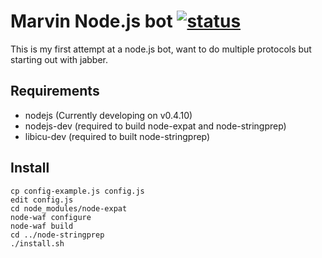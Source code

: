 # Marvin Node.js bot [![status](http://stillmaintained.com/vrillusions/marvin-nodebot.png)](http://stillmaintained.com/vrillusions/marvin-nodebot)

This is my first attempt at a node.js bot, want to do multiple protocols but starting out with jabber.

## Requirements

- nodejs (Currently developing on v0.4.10)
- nodejs-dev (required to build node-expat and node-stringprep)
- libicu-dev (required to built node-stringprep)

## Install

    cp config-example.js config.js
    edit config.js
    cd node_modules/node-expat
    node-waf configure
    node-waf build
    cd ../node-stringprep
    ./install.sh